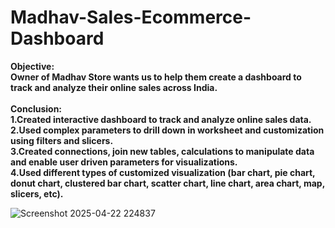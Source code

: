# Madhav-Sales-Ecommerce-Dashboard
<b>
Objective:<br>
Owner of Madhav Store wants us to help them create a dashboard to track and analyze their online sales across India.<br>
<br>
Conclusion:<br>
1.Created interactive dashboard to track and analyze online sales data.<br>
2.Used complex parameters to drill down in worksheet and customization using filters and slicers.<br>
3.Created connections, join new tables, calculations to manipulate data and enable user driven parameters for visualizations.<br>
4.Used different types of customized visualization (bar chart, pie chart, donut chart, clustered bar chart, scatter chart, line chart, area chart, map, slicers, etc).<br></b>

![Screenshot 2025-04-22 224837](https://github.com/user-attachments/assets/89390b99-7229-4ba3-a298-6733a8bf130f)
